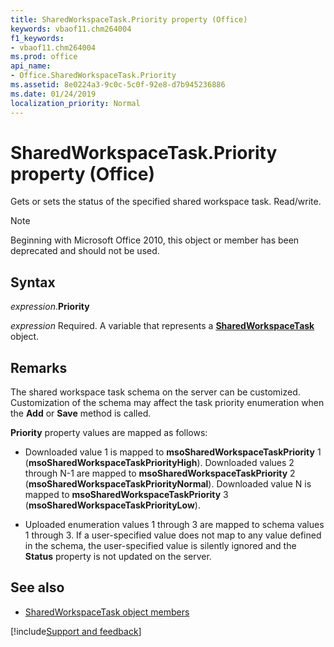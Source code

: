 ```yaml
---
title: SharedWorkspaceTask.Priority property (Office)
keywords: vbaof11.chm264004
f1_keywords:
- vbaof11.chm264004
ms.prod: office
api_name:
- Office.SharedWorkspaceTask.Priority
ms.assetid: 8e0224a3-9c0c-5c0f-92e8-d7b945236886
ms.date: 01/24/2019
localization_priority: Normal
---
```



# SharedWorkspaceTask.Priority property (Office)

Gets or sets the status of the specified shared workspace task. Read/write.

> [!NOTE] 
> Beginning with Microsoft Office 2010, this object or member has been deprecated and should not be used.


## Syntax

_expression_.**Priority**

_expression_ Required. A variable that represents a **[SharedWorkspaceTask](Office.SharedWorkspaceTask.md)** object.


## Remarks

The shared workspace task schema on the server can be customized. Customization of the schema may affect the task priority enumeration when the **Add** or **Save** method is called. 

**Priority** property values are mapped as follows:

- Downloaded value 1 is mapped to **msoSharedWorkspaceTaskPriority** 1 (**msoSharedWorkspaceTaskPriorityHigh**). Downloaded values 2 through N-1 are mapped to **msoSharedWorkspaceTaskPriority** 2 (**msoSharedWorkspaceTaskPriorityNormal**). Downloaded value N is mapped to **msoSharedWorkspaceTaskPriority** 3 (**msoSharedWorkspaceTaskPriorityLow**).
    
- Uploaded enumeration values 1 through 3 are mapped to schema values 1 through 3. If a user-specified value does not map to any value defined in the schema, the user-specified value is silently ignored and the **Status** property is not updated on the server.
    



## See also

- [SharedWorkspaceTask object members](overview/Library-Reference/sharedworkspacetask-members-office.md)



[!include[Support and feedback](~/includes/feedback-boilerplate.md)]